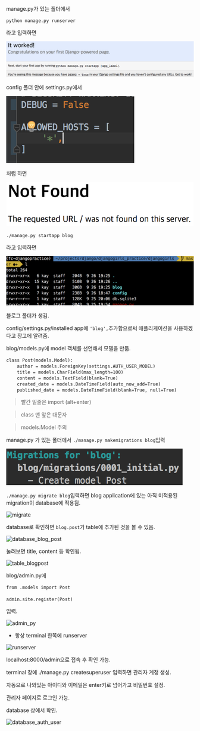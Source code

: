 manage.py가 있는 폴더에서

```
python manage.py runserver
```

라고 입력하면

![itworked](itworked.png)


config 폴더 안에 settings.py에서

![404](404.png)

처럼 하면

![notfound](notfound.png)


```
./manage.py startapp blog
```

라고 입력하면

![blogfolder](blogfolder.png)

블로그 폴더가 생김.

config/settings.py/installed app에 `'blog',`추가함으로써 애플리케이션을 사용하겠다고 장고에 알려줌.

blog/models.py에 model 객체를 선언해서 모델을 만듦.


```
class Post(models.Model):
    author = models.ForeignKey(settings.AUTH_USER_MODEL)
    title = models.CharField(max_length=100)
    content = models.TextField(blank=True)
    created_date = models.DateTimeField(auto_now_add=True)
    published_date = models.DateTimeField(blank=True, null=True)
```

> 빨간 밑줄은 import (alt+enter)

> class 맨 앞은 대문자

> models.Model 주의

manage.py 가 있는 폴더에서 ```./manage.py makemigrations blog```입력

![makemigrations](makemig.png)

```./manage.py migrate blog```입력하면 blog application에 있는 아직 미적용된 migration이 database에 적용됨.

![migrate](migrate.png)

database로 확인하면 ```blog.post```가 table에 추가된 것을 볼 수 있음.

![database_blog_post](database_blog_post.png)

눌러보면 title, content 등 확인됨.

![table_blogpost](table_blogpost.png)


blog/admin.py에

```
from .models import Post

admin.site.register(Post)
```

입력.

![admin_py](admin_py.png)

* 항상 terminal 한쪽에 runserver

![runserver](always_runserver.png)

localhost:8000/admin으로 접속 후 확인 가능.

terminal 창에 ./manage.py createsuperuser 입력하면 관리자 계정 생성.

자동으로 나와있는 아이디와 이메일은 enter키로 넘어가고 비밀번호 설정.

관리자 페이지로 로그인 가능.

database 상에서 확인.

![database_auth_user](admin_id.png)